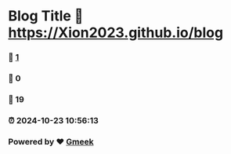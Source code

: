 # Blog Title :link: https://Xion2023.github.io/blog 
### :page_facing_up: [1](https://Xion2023.github.io/blog/tag.html) 
### :speech_balloon: 0 
### :hibiscus: 19 
### :alarm_clock: 2024-10-23 10:56:13 
### Powered by :heart: [Gmeek](https://github.com/Meekdai/Gmeek)
